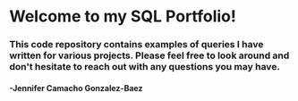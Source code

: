# Welcome to my SQL Portfolio!


### This code repository contains examples of queries I have written for various projects. Please feel free to look around and don't hesitate to reach out with any questions you may have.


#### -Jennifer Camacho Gonzalez-Baez
